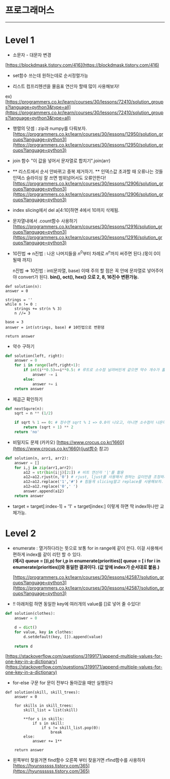 # 프로그래머스

---

# Level 1

- 소문자 - 대문자 변경

[https://blockdmask.tistory.com/416](https://blockdmask.tistory.com/416)

- set함수 쓰는데 원하는데로 순서정렬가능

- 리스트 컴프리헨션을 물음표 연산자 할때 많이 사용해보자!

ex) [https://programmers.co.kr/learn/courses/30/lessons/72410/solution_groups?language=python3&type=all](https://programmers.co.kr/learn/courses/30/lessons/72410/solution_groups?language=python3&type=all)

- 행렬의 덧셈 : zip과 numpy를 다뤄보자.
[https://programmers.co.kr/learn/courses/30/lessons/12950/solution_groups?language=python3](https://programmers.co.kr/learn/courses/30/lessons/12950/solution_groups?language=python3)

- join 함수 "이 값을 넣어서 문자열로 합치기".join(arr)

- ** 리스트에서 순서 안바뀌고 중복 제거하기. **
인덱스값 초과할 때 오류나는 것들 인덱스 슬라이싱 잘 쓰면 범위넘어서도 오류안뜬다!
[https://programmers.co.kr/learn/courses/30/lessons/12906/solution_groups?language=python3](https://programmers.co.kr/learn/courses/30/lessons/12906/solution_groups?language=python3)
- index slicing에서 del a[4:10]하면 4에서 10까지 삭제됨.

- 문자열내에서 .count함수 사용하기
[https://programmers.co.kr/learn/courses/30/lessons/12916/solution_groups?language=python3](https://programmers.co.kr/learn/courses/30/lessons/12916/solution_groups?language=python3)

- 10진법 ⇒ n진법 : 나온 나머지들을 $n^0$부터 차례로 $n^n$까지 써주면 된다.(몫이 0이 될때 까지)

    n진법 ⇒ 10진법 : int(문자열, base) 이때 주의 할 점은 꼭 안에 문자열로 넣어주어야 convert가 된다.
    **bin(), oct(), hex() 으로 2, 8, 16진수 변환가능.**

```
def solution(n):
answer = 0

strings = ''
while n != 0 :
    strings += str(n % 3)
    n //= 3

base = 3
answer = int(strings, base) # 10진법으로 변환댐

return answer
```

- 약수 구하기

```python
def solution(left, right):
    answer = 0
    for i in range(left,right+1): 
        if int(i**0.5)==i**0.5: # 루트로 소수점 날려버린게 같으면 약수 개수가 홀수이다!!
            answer -= i
        else:
            answer += i
    return answer
```

- 제곱근 확인하기

```python
def nextSqure(n):
    sqrt = n ** (1/2)

    if sqrt % 1 == 0: # 정수면 sqrt % 1 => 0.0이 나오고, 아니면 소수점이 나온다. 
        return (sqrt + 1) ** 2
    return 'no'
```

- 비밀지도 문제 (카카오) [https://www.crocus.co.kr/1660](https://www.crocus.co.kr/1660)(just함수 참고)

```python
def solution(n, arr1, arr2):
    answer = []
    for i,j in zip(arr1,arr2): 
        a12 = str(bin(i|j)[2:]) # 비트 연산자 '|'를 활용
        a12=a12.rjust(n,'0') # rjust, ljust를 사용해서 원하는 길이만큼 조정하기 
        a12=a12.replace('1','#') # 힘들게 slicing말고 replace를 사용해보자.
        a12=a12.replace('0',' ')
        answer.append(a12)
    return answer
```

- target = target[:index-1] + '1' + target[index:] 이렇게 하면 딱 index하나만 교체가능.

# Level 2

- enumerate : 열거하다라는 뜻으로 보통 for in range에 같이 쓴다. 이걸 사용해서 편하게 index를 같이 리턴 할 수 있다.  
**(예시) queue = [(i,p) for i,p in enumerate(priorities)]
queue = [ i for i in enumerate(priorities)]와 동일한 결과이다. (값 앞에 index가 순서대로 붙음.)**

    [https://programmers.co.kr/learn/courses/30/lessons/42587/solution_groups?language=python3](https://programmers.co.kr/learn/courses/30/lessons/42587/solution_groups?language=python3)

- !! 아래처럼 하면 동일한 key에 여러개의 value를 []로 넣어 줄 수있다!

```python
def solution(clothes):
	answer = 0
	
	d = dict()
	for value, key in clothes:
	    d.setdefault(key, []).append(value)
	
	return d
```

[https://stackoverflow.com/questions/3199171/append-multiple-values-for-one-key-in-a-dictionary](https://stackoverflow.com/questions/3199171/append-multiple-values-for-one-key-in-a-dictionary)

- for-else 구문 for 문이 전부다 돌아갔을 때만 실행된다

```
def solution(skill, skill_trees):
    answer = 0

    for skills in skill_trees:
        skill_list = list(skill)

        **for s in skills:
            if s in skill:
                if s != skill_list.pop(0):
                    break
        else:
            answer += 1**

    return answer
```

- 왼쪽부터 찾을거면 find함수 오른쪽 부터 찾을거면 rfind함수를 사용하자
[https://hyunssssss.tistory.com/365](https://hyunssssss.tistory.com/365)

